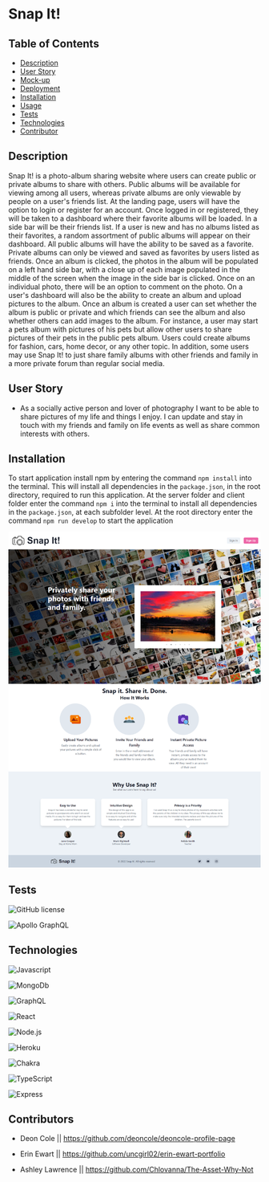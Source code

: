 # Snap It!

## Table of Contents
- [Description](#description)
- [User Story](#user-story)
- [Mock-up](#mock-up)
- [Deployment](#deployment)
- [Installation](#installation)
- [Usage](#usage)
- [Tests](#tests)
- [Technologies](#technologies)
- [Contributor](#contributors)

## Description
Snap It! is a photo-album sharing website where users can create public or private albums to share with others.  Public albums will be available for viewing among all users, whereas private albums are only viewable by people on a user's friends list.  At the landing page, users will have the option to login or register for an account.  Once logged in or registered, they will be taken to a dashboard where their favorite albums will be loaded.  In a side bar will be their friends list.  If a user is new and has no albums listed as their favorites, a random assortment of public albums will appear on their dashboard.  All public albums will have the ability to be saved as a favorite. Private albums can only be viewed and saved as favorites by users listed as friends. Once an album is clicked, the photos in the album will be populated on a left hand side bar, with a close up of each image populated in the middle of the screen when the image in the side bar is clicked.  Once on an individual photo, there will be an option to comment on the photo. On a user's dashboard will also be the ability to create an album and upload pictures to the album. Once an album is created a user can set whether the album is public or private and which friends can see the album and also whether others can add images to the album.  For instance, a user may start a pets album with pictures of his pets but allow other users to share pictures of their pets in the public pets album.  Users could create albums for fashion, cars, home decor, or any other topic.  In addition, some users may use Snap It! to just share family albums with other friends and family in a more private forum than regular social media.  
## User Story

- As a socially active person and lover of photography I want to be able to share pictures of my life and things I enjoy. I can update and stay in touch with my friends and family on life events as well as share common interests with others.

## Installation
To start application install npm by entering the command ```npm install```  into the terminal. This will install all dependencies in the ```package.json```, in the root directory, required to run this application. At the server folder and client folder enter the command ```npm i``` into the terminal to install all dependencies in the ```package.json```, at each subfolder level. At the root directory enter the command ```npm run develop``` to start the application

![Snap It Screenshot](./client/src/assets/screenshot.png)

## Tests
![GitHub license](https://img.shields.io/badge/test-100%25-success)

![Apollo GraphQL](https://img.shields.io/badge/-Apollo%20GraphQL-311C87?style=plastic&logo=apollo-graphql&logoColor=white)
## Technologies

![Javascript](https://img.shields.io/badge/-JavaScript-f7df1e?style=plastic&logo=javascript&logoColor=black)

![MongoDb](https://img.shields.io/badge/-MongoDB-47A248?style=plastic&logo=mongodb&logoColor=white)

![GraphQL](https://img.shields.io/badge/-GraphQL-E10098?style=plastic&logo=graphql&logoColor=white)

![React](https://img.shields.io/badge/-React-61DAFB?style=plastic&logo=react&logoColor=black)

![Node.js](https://img.shields.io/badge/-Node.js-339933?style=plastic&logo=node.js&logoColor=white)

![Heroku](https://img.shields.io/badge/-Heroku-430098?style=plastic&logo=heroku&logoColor=white)

![Chakra](https://img.shields.io/badge/-Chakra%20U1-319795?style=plastic&logo=chakra-ui&logoColor=white)

![TypeScript](https://img.shields.io/badge/-TypeScript-3178C6?style=plastic&logo=typescript&logoColor=white)

![Express](https://img.shields.io/badge/-Express-000000?style=plastic&logo=Express&logoColor=white)

## Contributors

- Deon Cole || https://github.com/deoncole/deoncole-profile-page

- Erin Ewart || https://github.com/uncgirl02/erin-ewart-portfolio

- Ashley Lawrence || https://github.com/Chlovanna/The-Asset-Why-Not
